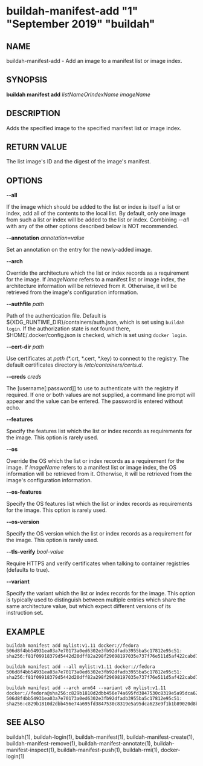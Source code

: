 # buildah-manifest-add "1" "September 2019" "buildah"

## NAME

buildah\-manifest\-add - Add an image to a manifest list or image index.

## SYNOPSIS

**buildah manifest add** *listNameOrIndexName* *imageName*

## DESCRIPTION

Adds the specified image to the specified manifest list or image index.

## RETURN VALUE

The list image's ID and the digest of the image's manifest.

## OPTIONS

**--all**

If the image which should be added to the list or index is itself a list or
index, add all of the contents to the local list.  By default, only one image
from such a list or index will be added to the list or index.  Combining
*--all* with any of the other options described below is NOT recommended.

**--annotation** *annotation=value*

Set an annotation on the entry for the newly-added image.

**--arch**

Override the architecture which the list or index records as a requirement for
the image.  If *imageName* refers to a manifest list or image index, the
architecture information will be retrieved from it.  Otherwise, it will be
retrieved from the image's configuration information.

**--authfile** *path*

Path of the authentication file. Default is ${XDG\_RUNTIME\_DIR}/containers/auth.json, which is set using `buildah login`.
If the authorization state is not found there, $HOME/.docker/config.json is checked, which is set using `docker login`.

**--cert-dir** *path*

Use certificates at *path* (\*.crt, \*.cert, \*.key) to connect to the registry.
The default certificates directory is _/etc/containers/certs.d_.

**--creds** *creds*

The [username[:password]] to use to authenticate with the registry if required.
If one or both values are not supplied, a command line prompt will appear and the
value can be entered.  The password is entered without echo.

**--features**

Specify the features list which the list or index records as requirements for
the image.  This option is rarely used.

**--os**

Override the OS which the list or index records as a requirement for the image.
If *imageName* refers to a manifest list or image index, the OS information
will be retrieved from it.  Otherwise, it will be retrieved from the image's
configuration information.

**--os-features**

Specify the OS features list which the list or index records as requirements
for the image.  This option is rarely used.

**--os-version**

Specify the OS version which the list or index records as a requirement for the
image.  This option is rarely used.

**--tls-verify** *bool-value*

Require HTTPS and verify certificates when talking to container registries (defaults to true).

**--variant**

Specify the variant which the list or index records for the image.  This option
is typically used to distinguish between multiple entries which share the same
architecture value, but which expect different versions of its instruction set.

## EXAMPLE

```
buildah manifest add mylist:v1.11 docker://fedora
506d8f4bb54931ea03a7e70173a0ed6302e3fb92dfadb3955ba5c17812e95c51: sha256:f81f09918379d5442d20dff82a298f29698197035e737f76e511d5af422cabd7
```

```
buildah manifest add --all mylist:v1.11 docker://fedora
506d8f4bb54931ea03a7e70173a0ed6302e3fb92dfadb3955ba5c17812e95c51: sha256:f81f09918379d5442d20dff82a298f29698197035e737f76e511d5af422cabd7
```

```
buildah manifest add --arch arm64 --variant v8 mylist:v1.11 docker://fedora@sha256:c829b1810d2dbb456e74a695fd3847530c8319e5a95dca623e9f1b1b89020d8b
506d8f4bb54931ea03a7e70173a0ed6302e3fb92dfadb3955ba5c17812e95c51: sha256:c829b1810d2dbb456e74a695fd3847530c8319e5a95dca623e9f1b1b89020d8b
```

## SEE ALSO
buildah(1), buildah-login(1), buildah-manifest(1), buildah-manifest-create(1), buildah-manifest-remove(1), buildah-manifest-annotate(1), buildah-manifest-inspect(1), buildah-manifest-push(1), buildah-rmi(1), docker-login(1)

